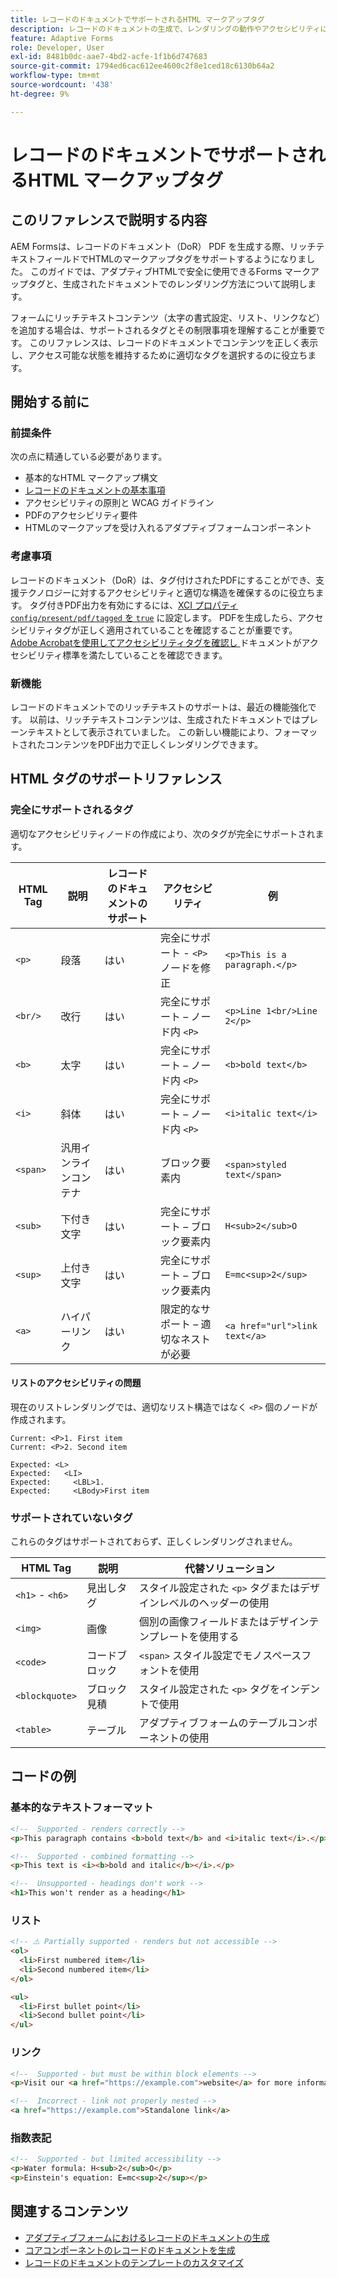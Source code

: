 ```yaml
---
title: レコードのドキュメントでサポートされるHTML マークアップタグ
description: レコードのドキュメントの生成で、レンダリングの動作やアクセシビリティに関する考慮事項など、HTMLのマークアップタグのリファレンスガイドがサポートされるようになりました
feature: Adaptive Forms
role: Developer, User
exl-id: 8481b0dc-aae7-4bd2-acfe-1f1b6d747683
source-git-commit: 1794ed6cac612ee4600c2f8e1ced18c6130b64a2
workflow-type: tm+mt
source-wordcount: '438'
ht-degree: 9%

---
```



# レコードのドキュメントでサポートされるHTML マークアップタグ

## このリファレンスで説明する内容

AEM Formsは、レコードのドキュメント（DoR） PDF を生成する際、リッチテキストフィールドでHTMLのマークアップタグをサポートするようになりました。 このガイドでは、アダプティブHTMLで安全に使用できるForms マークアップタグと、生成されたドキュメントでのレンダリング方法について説明します。

フォームにリッチテキストコンテンツ（太字の書式設定、リスト、リンクなど）を追加する場合は、サポートされるタグとその制限事項を理解することが重要です。 このリファレンスは、レコードのドキュメントでコンテンツを正しく表示し、アクセス可能な状態を維持するために適切なタグを選択するのに役立ちます。

## 開始する前に

### 前提条件

次の点に精通している必要があります。

- 基本的なHTML マークアップ構文
- [レコードのドキュメントの基本事項](/help/forms/generate-document-of-record-for-non-xfa-based-adaptive-forms.md)
- アクセシビリティの原則と WCAG ガイドライン
- PDFのアクセシビリティ要件
- HTMLのマークアップを受け入れるアダプティブフォームコンポーネント

### 考慮事項

レコードのドキュメント（DoR）は、タグ付けされたPDFにすることができ、支援テクノロジーに対するアクセシビリティと適切な構造を確保するのに役立ちます。 タグ付きPDF出力を有効にするには、[XCI プロパティ `config/present/pdf/tagged` を `true`](/help/forms/generate-document-of-record-for-non-xfa-based-adaptive-forms.md#use-a-custom-xci-file) に設定します。 PDFを生成したら、アクセシビリティタグが正しく適用されていることを確認することが重要です。 [Adobe Acrobatを使用してアクセシビリティタグを確認し &#x200B;](https://helpx.adobe.com/in/acrobat/using/create-verify-pdf-accessibility.html) ドキュメントがアクセシビリティ標準を満たしていることを確認できます。

### 新機能

レコードのドキュメントでのリッチテキストのサポートは、最近の機能強化です。 以前は、リッチテキストコンテンツは、生成されたドキュメントではプレーンテキストとして表示されていました。 この新しい機能により、フォーマットされたコンテンツをPDF出力で正しくレンダリングできます。

## HTML タグのサポートリファレンス

### 完全にサポートされるタグ

適切なアクセシビリティノードの作成により、次のタグが完全にサポートされます。

| HTML Tag | 説明 | レコードのドキュメントのサポート | アクセシビリティ | 例 |
|----------|-------------|-------------|---------------|---------|
| `<p>` | 段落 | はい | 完全にサポート - `<P>` ノードを修正 | `<p>This is a paragraph.</p>` |
| `<br/>` | 改行 | はい | 完全にサポート – ノード内 `<P>` | `<p>Line 1<br/>Line 2</p>` |
| `<b>` | 太字 | はい | 完全にサポート – ノード内 `<P>` | `<b>bold text</b>` |
| `<i>` | 斜体 | はい | 完全にサポート – ノード内 `<P>` | `<i>italic text</i>` |
| `<span>` | 汎用インラインコンテナ | はい | ブロック要素内 | `<span>styled text</span>` |
| `<sub>` | 下付き文字 | はい | 完全にサポート – ブロック要素内 | `H<sub>2</sub>O` |
| `<sup>` | 上付き文字 | はい | 完全にサポート – ブロック要素内 | `E=mc<sup>2</sup>` |
| `<a>` | ハイパーリンク | はい | 限定的なサポート – 適切なネストが必要 | `<a href="url">link text</a>` |


#### リストのアクセシビリティの問題

現在のリストレンダリングでは、適切なリスト構造ではなく `<P>` 個のノードが作成されます。

```
Current: <P>1. First item
Current: <P>2. Second item

Expected: <L>
Expected:   <LI>
Expected:     <LBL>1.
Expected:     <LBody>First item
```

### サポートされていないタグ

これらのタグはサポートされておらず、正しくレンダリングされません。

| HTML Tag | 説明 | 代替ソリューション |
|----------|-------------|---------------------|
| `<h1>` - `<h6>` | 見出しタグ | スタイル設定された `<p>` タグまたはデザインレベルのヘッダーの使用 |
| `<img>` | 画像 | 個別の画像フィールドまたはデザインテンプレートを使用する |
| `<code>` | コードブロック | `<span>` スタイル設定でモノスペースフォントを使用 |
| `<blockquote>` | ブロック見積 | スタイル設定された `<p>` タグをインデントで使用 |
| `<table>` | テーブル | アダプティブフォームのテーブルコンポーネントの使用 |

## コードの例

### 基本的なテキストフォーマット

```html
<!--  Supported - renders correctly -->
<p>This paragraph contains <b>bold text</b> and <i>italic text</i>.</p>

<!--  Supported - combined formatting -->
<p>This text is <i><b>bold and italic</b></i>.</p>

<!--  Unsupported - headings don't work -->
<h1>This won't render as a heading</h1>
```

### リスト

```html
<!-- ⚠️ Partially supported - renders but not accessible -->
<ol>
  <li>First numbered item</li>
  <li>Second numbered item</li>
</ol>

<ul>
  <li>First bullet point</li>
  <li>Second bullet point</li>
</ul>
```

### リンク

```html
<!--  Supported - but must be within block elements -->
<p>Visit our <a href="https://example.com">website</a> for more information.</p>

<!--  Incorrect - link not properly nested -->
<a href="https://example.com">Standalone link</a>
```

### 指数表記

```html
<!--  Supported - but limited accessibility -->
<p>Water formula: H<sub>2</sub>O</p>
<p>Einstein's equation: E=mc<sup>2</sup></p>
```

## 関連するコンテンツ


- [アダプティブフォームにおけるレコードのドキュメントの生成](/help/forms/generate-document-of-record-for-non-xfa-based-adaptive-forms.md)
- [コアコンポーネントのレコードのドキュメントを生成](/help/forms/generate-document-of-record-core-components.md)
- [レコードのドキュメントのテンプレートのカスタマイズ](/help/forms/generate-document-of-record-for-non-xfa-based-adaptive-forms.md#customize-the-branding-information-in-document-of-record)

